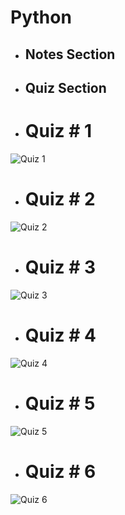 # Python

- ## Notes Section

- ## Quiz Section

- # Quiz # 1
![Quiz 1](https://github.com/fahadraisfahad/Notes/blob/main/Programming/Python/Quiz.jpeg)

- # Quiz # 2
![Quiz 2](https://github.com/fahadraisfahad/Notes/blob/main/Programming/Python/WhatsApp%20Image%202023-05-07%20at%205.40.38%20PM.jpeg)

- # Quiz # 3
![Quiz 3](https://github.com/fahadraisfahad/Notes/blob/main/Programming/Python/WhatsApp%20Image%202023-05-10%20at%203.45.48%20PM.jpeg)

- # Quiz # 4
![Quiz 4](https://github.com/fahadraisfahad/Notes/blob/main/Programming/Python/WhatsApp%20Image%202023-05-18%20at%209.22.20%20PM.jpeg)

- # Quiz # 5
![Quiz 5](https://github.com/fahadraisfahad/Notes/blob/main/Programming/Python/WhatsApp%20Image%202023-04-23%20at%201.04.43%20PM.jpeg)

- # Quiz # 6
![Quiz 6](https://github.com/fahadraisfahad/Notes/blob/main/Programming/Python/WhatsApp%20Image%202023-05-22%20at%209.59.37%20PM.jpeg)
